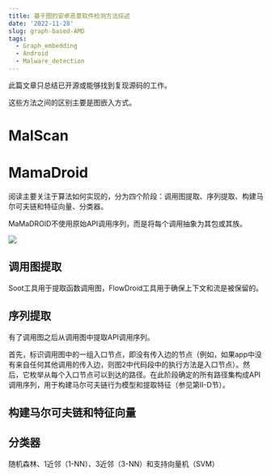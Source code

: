 ```yaml
---
title: 基于图的安卓恶意软件检测方法综述
date: '2022-11-28'
slug: graph-based-AMD
tags:
  - Graph_embedding
  - Android
  - Malware_detection
---
```

此篇文章只总结已开源或能够找到复现源码的工作。

这些方法之间的区别主要是图嵌入方式。
# MalScan

# MamaDroid
阅读主要关注于算法如何实现的，分为四个阶段：调用图提取、序列提取、构建马尔可夫链和特征向量、分类器。

MaMaDROID不使用原始API调用序列，而是将每个调用抽象为其包或其族。

![](https://blog-oss-1252232218.cos.ap-beijing.myqcloud.com/fix-dir/star5o/Desktop/2022/11/28/21-50-42-98fe24fe906cbdc4c9e1bb91275551b9-0e11e0.png)

## 调用图提取

Soot工具用于提取函数调用图，FlowDroid工具用于确保上下文和流是被保留的。

## 序列提取

有了调用图之后从调用图中提取API调用序列。

首先，标识调用图中的一组入口节点，即没有传入边的节点（例如，如果app中没有来自任何其他调用的传入边，则图2中代码段中的执行方法是入口节点）。然后，它枚举从每个入口节点可以到达的路径。在此阶段确定的所有路径集构成API调用序列，用于构建马尔可夫链行为模型和提取特征（参见第II-D节）。

## 构建马尔可夫链和特征向量

## 分类器

随机森林、1近邻（1-NN）、3近邻（3-NN）和支持向量机（SVM）

